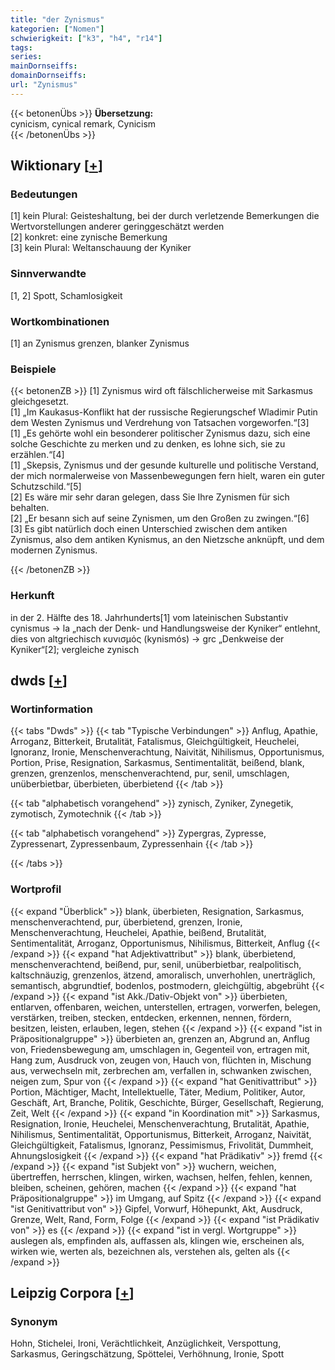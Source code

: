 ```yaml
---
title: "der Zynismus"
kategorien: ["Nomen"]
schwierigkeit: ["k3", "h4", "r14"]
tags:
series:
mainDornseiffs:
domainDornseiffs:
url: "Zynismus"
---
```


{{< betonenÜbs >}}
**Übersetzung:**  
cynicism, cynical remark, Cynicism  
{{< /betonenÜbs >}}

## Wiktionary [[+](https://de.wiktionary.org/wiki/Zynismus)]

### Bedeutungen
[1] kein Plural: Geisteshaltung, bei der durch verletzende Bemerkungen die Wertvorstellungen anderer geringgeschätzt werden  
[2] konkret: eine zynische Bemerkung  
[3] kein Plural: Weltanschauung der Kyniker  

### Sinnverwandte
[1, 2] Spott, Schamlosigkeit  

### Wortkombinationen
[1] an Zynismus grenzen, blanker Zynismus  

### Beispiele
{{< betonenZB >}}
[1] Zynismus wird oft fälschlicherweise mit Sarkasmus gleichgesetzt.  
[1] „Im Kaukasus-Konflikt hat der russische Regierungschef Wladimir Putin dem Westen Zynismus und Verdrehung von Tatsachen vorgeworfen.“[3]  
[1] „Es gehörte wohl ein besonderer politischer Zynismus dazu, sich eine solche Geschichte zu merken und zu denken, es lohne sich, sie zu erzählen.“[4]  
[1] „Skepsis, Zynismus und der gesunde kulturelle und politische Verstand, der mich normalerweise von Massenbewegungen fern hielt, waren ein guter Schutzschild.“[5]  
[2] Es wäre mir sehr daran gelegen, dass Sie Ihre Zynismen für sich behalten.  
[2] „Er besann sich auf seine Zynismen, um den Großen zu zwingen.“[6]  
[3] Es gibt natürlich doch einen Unterschied zwischen dem antiken Zynismus, also dem antiken Kynismus, an den Nietzsche anknüpft, und dem modernen Zynismus.  

{{< /betonenZB >}}
### Herkunft
in der 2. Hälfte des 18. Jahrhunderts[1] vom lateinischen Substantiv cynismus → la „nach der Denk- und Handlungsweise der Kyniker“ entlehnt, dies von altgriechisch κυνισμός (kynismós) → grc „Denkweise der Kyniker“[2]; vergleiche zynisch  



## dwds [[+](https://www.dwds.de/wb/Zynismus)]

### Wortinformation
{{< tabs "Dwds" >}}
{{< tab "Typische Verbindungen" >}}
Anflug, Apathie, Arroganz, Bitterkeit, Brutalität, Fatalismus, Gleichgültigkeit, Heuchelei, Ignoranz, Ironie, Menschenverachtung, Naivität, Nihilismus, Opportunismus, Portion, Prise, Resignation, Sarkasmus, Sentimentalität, beißend, blank, grenzen, grenzenlos, menschenverachtend, pur, senil, umschlagen, unüberbietbar, überbieten, überbietend
{{< /tab >}}

{{< tab "alphabetisch vorangehend" >}}
zynisch, Zyniker, Zynegetik, zymotisch, Zymotechnik
{{< /tab >}}

{{< tab "alphabetisch vorangehend" >}}
Zypergras, Zypresse, Zypressenart, Zypressenbaum, Zypressenhain
{{< /tab >}}

{{< /tabs >}}

### Wortprofil
{{< expand "Überblick" >}} blank, überbieten, Resignation, Sarkasmus, menschenverachtend, pur, überbietend, grenzen, Ironie, Menschenverachtung, Heuchelei, Apathie, beißend, Brutalität, Sentimentalität, Arroganz, Opportunismus, Nihilismus, Bitterkeit, Anflug {{< /expand >}}
{{< expand "hat Adjektivattribut" >}} blank, überbietend, menschenverachtend, beißend, pur, senil, unüberbietbar, realpolitisch, kaltschnäuzig, grenzenlos, ätzend, amoralisch, unverhohlen, unerträglich, semantisch, abgrundtief, bodenlos, postmodern, gleichgültig, abgebrüht {{< /expand >}}
{{< expand "ist Akk./Dativ-Objekt von" >}} überbieten, entlarven, offenbaren, weichen, unterstellen, ertragen, vorwerfen, belegen, verstärken, treiben, stecken, entdecken, erkennen, nennen, fördern, besitzen, leisten, erlauben, legen, stehen {{< /expand >}}
{{< expand "ist in Präpositionalgruppe" >}} überbieten an, grenzen an, Abgrund an, Anflug von, Friedensbewegung am, umschlagen in, Gegenteil von, ertragen mit, Hang zum, Ausdruck von, zeugen von, Hauch von, flüchten in, Mischung aus, verwechseln mit, zerbrechen am, verfallen in, schwanken zwischen, neigen zum, Spur von {{< /expand >}}
{{< expand "hat Genitivattribut" >}} Portion, Mächtiger, Macht, Intellektuelle, Täter, Medium, Politiker, Autor, Geschäft, Art, Branche, Politik, Geschichte, Bürger, Gesellschaft, Regierung, Zeit, Welt {{< /expand >}}
{{< expand "in Koordination mit" >}} Sarkasmus, Resignation, Ironie, Heuchelei, Menschenverachtung, Brutalität, Apathie, Nihilismus, Sentimentalität, Opportunismus, Bitterkeit, Arroganz, Naivität, Gleichgültigkeit, Fatalismus, Ignoranz, Pessimismus, Frivolität, Dummheit, Ahnungslosigkeit {{< /expand >}}
{{< expand "hat Prädikativ" >}} fremd {{< /expand >}}
{{< expand "ist Subjekt von" >}} wuchern, weichen, übertreffen, herrschen, klingen, wirken, wachsen, helfen, fehlen, kennen, bleiben, scheinen, gehören, machen {{< /expand >}}
{{< expand "hat Präpositionalgruppe" >}} im Umgang, auf Spitz {{< /expand >}}
{{< expand "ist Genitivattribut von" >}} Gipfel, Vorwurf, Höhepunkt, Akt, Ausdruck, Grenze, Welt, Rand, Form, Folge {{< /expand >}}
{{< expand "ist Prädikativ von" >}} es {{< /expand >}}
{{< expand "ist in vergl. Wortgruppe" >}} auslegen als, empfinden als, auffassen als, klingen wie, erscheinen als, wirken wie, werten als, bezeichnen als, verstehen als, gelten als {{< /expand >}}

## Leipzig Corpora [[+](https://corpora.uni-leipzig.de/en/res?word=Zynismus&corpusId=deu_newscrawl-public_2018)]


### Synonym
Hohn, Stichelei, Ironi, Verächtlichkeit, Anzüglichkeit, Verspottung, Sarkasmus, Geringschätzung, Spöttelei, Verhöhnung, Ironie, Spott

